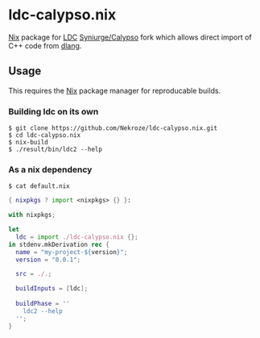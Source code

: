 # ldc-calypso.nix

[Nix][1] package for [LDC][2] [Syniurge/Calypso][3] fork which allows direct import of C++ code from [dlang][4].

## Usage

This requires the [Nix][1] package manager for reproducable builds.

### Building ldc on its own

```shell
$ git clone https://github.com/Nekroze/ldc-calypso.nix.git
$ cd ldc-calypso.nix
$ nix-build
$ ./result/bin/ldc2 --help
```

### As a nix dependency

```shell
$ cat default.nix
```
```nix
{ nixpkgs ? import <nixpkgs> {} }:

with nixpkgs;

let
  ldc = import ./ldc-calypso.nix {};
in stdenv.mkDerivation rec {
  name = "my-project-${version}";
  version = "0.0.1";

  src = ./.;

  buildInputs = [ldc];
  
  buildPhase = ''
    ldc2 --help
  '';
}
```
[1]: https://www.nixos.org/nix/
[2]: https://github.com/ldc-developers
[3]: https://github.com/Syniurge/Calypso
[4]: https://dlang.org/
